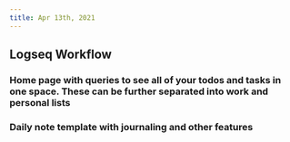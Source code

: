 ```yaml
---
title: Apr 13th, 2021
---
```


## Logseq Workflow
### Home page with queries to see all of your todos and tasks in one space.  These can be further separated into work and personal lists
### Daily note template with journaling and other features
